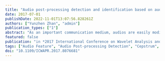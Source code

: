 ```yaml
---
title: "Audio post-processing detection and identification based on audio features"
date: 2017-07-01
publishDate: 2022-11-01T13:07:56.828261Z
authors: ["Yunzhen Zhan", "admin"]
publication_types: ["1"]
abstract: "As an important communication medium, audios are easily modified or tampered during transmission; thus the authenticity of audios is of high importance. This paper mainly introduces a method to detect audio post-processing based on audio features; the Support Vector Machine (SVM) is applied for classification during the detection. In the proposed method, the Mel Frequency Cepstral Coefficient (MFCC) and the Linear Prediction Coding (LPC) of host audios are calculated as audio features, to which SVM is applied to judge the authenticity of the audios. Experimental results show that the proposed audio feature based method can not only verify the authenticity of speech audio, but also have a significant effect on detecting different types of post-processing operations."
featured: false
publication: "in *2017 International Conference on Wavelet Analysis and Pattern Recognition (ICWAPR)*"
tags: ["Audio Feature", "Audio Post-processing Detection", "Cepstrum", "Conferences", "Linear Prediction Coding (LPC)", "Linear predictive coding", "Mel frequency cepstral coefficient", "Mel Frequency Cepstral Coefficient (MFCC)", "Multimedia communication", "Signal processing", "Support Vector Machine (SVM)"]
doi: "10.1109/ICWAPR.2017.8076681"
---
```



